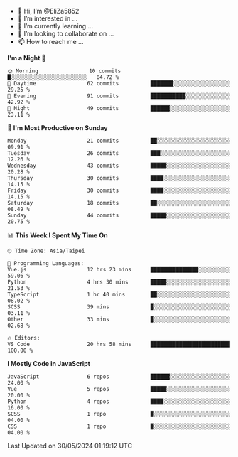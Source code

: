 - 👋 Hi, I’m @EliZa5852
- 👀 I’m interested in ...
- 🌱 I’m currently learning ...
- 💞️ I’m looking to collaborate on ...
- 📫 How to reach me ...

<!--START_SECTION:waka-->
**I'm a Night 🦉** 

```text
🌞 Morning                10 commits          █░░░░░░░░░░░░░░░░░░░░░░░░   04.72 % 
🌆 Daytime                62 commits          ███████░░░░░░░░░░░░░░░░░░   29.25 % 
🌃 Evening                91 commits          ███████████░░░░░░░░░░░░░░   42.92 % 
🌙 Night                  49 commits          ██████░░░░░░░░░░░░░░░░░░░   23.11 % 
```
📅 **I'm Most Productive on Sunday** 

```text
Monday                   21 commits          ██░░░░░░░░░░░░░░░░░░░░░░░   09.91 % 
Tuesday                  26 commits          ███░░░░░░░░░░░░░░░░░░░░░░   12.26 % 
Wednesday                43 commits          █████░░░░░░░░░░░░░░░░░░░░   20.28 % 
Thursday                 30 commits          ████░░░░░░░░░░░░░░░░░░░░░   14.15 % 
Friday                   30 commits          ████░░░░░░░░░░░░░░░░░░░░░   14.15 % 
Saturday                 18 commits          ██░░░░░░░░░░░░░░░░░░░░░░░   08.49 % 
Sunday                   44 commits          █████░░░░░░░░░░░░░░░░░░░░   20.75 % 
```


📊 **This Week I Spent My Time On** 

```text
🕑︎ Time Zone: Asia/Taipei

💬 Programming Languages: 
Vue.js                   12 hrs 23 mins      ███████████████░░░░░░░░░░   59.06 % 
Python                   4 hrs 30 mins       █████░░░░░░░░░░░░░░░░░░░░   21.53 % 
TypeScript               1 hr 40 mins        ██░░░░░░░░░░░░░░░░░░░░░░░   08.02 % 
SCSS                     39 mins             █░░░░░░░░░░░░░░░░░░░░░░░░   03.11 % 
Other                    33 mins             █░░░░░░░░░░░░░░░░░░░░░░░░   02.68 % 

🔥 Editors: 
VS Code                  20 hrs 58 mins      █████████████████████████   100.00 % 
```

**I Mostly Code in JavaScript** 

```text
JavaScript               6 repos             ██████░░░░░░░░░░░░░░░░░░░   24.00 % 
Vue                      5 repos             █████░░░░░░░░░░░░░░░░░░░░   20.00 % 
Python                   4 repos             ████░░░░░░░░░░░░░░░░░░░░░   16.00 % 
SCSS                     1 repo              █░░░░░░░░░░░░░░░░░░░░░░░░   04.00 % 
CSS                      1 repo              █░░░░░░░░░░░░░░░░░░░░░░░░   04.00 % 
```




 Last Updated on 30/05/2024 01:19:12 UTC
<!--END_SECTION:waka-->

